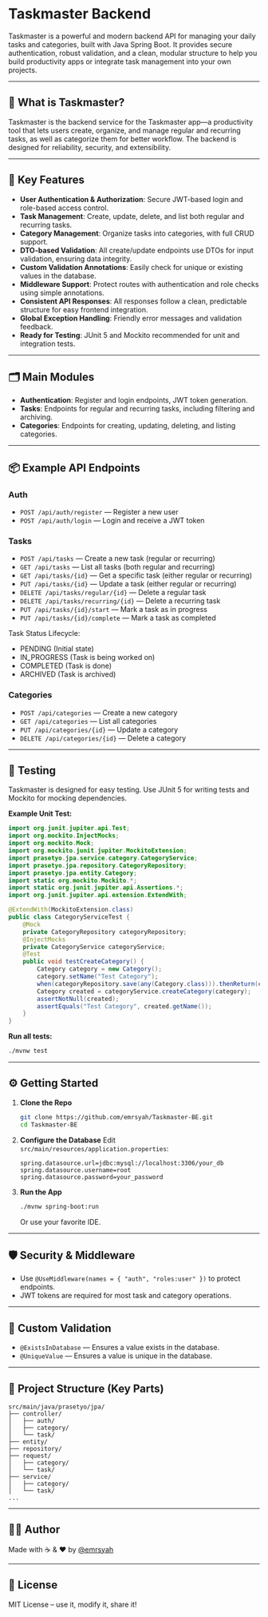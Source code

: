 # Taskmaster Backend

Taskmaster is a powerful and modern backend API for managing your daily tasks and categories, built with Java Spring Boot. It provides secure authentication, robust validation, and a clean, modular structure to help you build productivity apps or integrate task management into your own projects.

---

## 📖 What is Taskmaster?
Taskmaster is the backend service for the Taskmaster app—a productivity tool that lets users create, organize, and manage regular and recurring tasks, as well as categorize them for better workflow. The backend is designed for reliability, security, and extensibility.

---

## 🚩 Key Features
- **User Authentication & Authorization**: Secure JWT-based login and role-based access control.
- **Task Management**: Create, update, delete, and list both regular and recurring tasks.
- **Category Management**: Organize tasks into categories, with full CRUD support.
- **DTO-based Validation**: All create/update endpoints use DTOs for input validation, ensuring data integrity.
- **Custom Validation Annotations**: Easily check for unique or existing values in the database.
- **Middleware Support**: Protect routes with authentication and role checks using simple annotations.
- **Consistent API Responses**: All responses follow a clean, predictable structure for easy frontend integration.
- **Global Exception Handling**: Friendly error messages and validation feedback.
- **Ready for Testing**: JUnit 5 and Mockito recommended for unit and integration tests.

---

## 🗂️ Main Modules
- **Authentication**: Register and login endpoints, JWT token generation.
- **Tasks**: Endpoints for regular and recurring tasks, including filtering and archiving.
- **Categories**: Endpoints for creating, updating, deleting, and listing categories.

---

## 📦 Example API Endpoints

### Auth
- `POST /api/auth/register` — Register a new user
- `POST /api/auth/login` — Login and receive a JWT token

### Tasks
- `POST /api/tasks` — Create a new task (regular or recurring)
- `GET /api/tasks` — List all tasks (both regular and recurring)
- `GET /api/tasks/{id}` — Get a specific task (either regular or recurring)
- `PUT /api/tasks/{id}` — Update a task (either regular or recurring)
- `DELETE /api/tasks/regular/{id}` — Delete a regular task
- `DELETE /api/tasks/recurring/{id}` — Delete a recurring task
- `PUT /api/tasks/{id}/start` — Mark a task as in progress
- `PUT /api/tasks/{id}/complete` — Mark a task as completed

Task Status Lifecycle:
- PENDING (Initial state)
- IN_PROGRESS (Task is being worked on)
- COMPLETED (Task is done)
- ARCHIVED (Task is archived)

### Categories
- `POST /api/categories` — Create a new category
- `GET /api/categories` — List all categories
- `PUT /api/categories/{id}` — Update a category
- `DELETE /api/categories/{id}` — Delete a category

---

## 🧪 Testing

Taskmaster is designed for easy testing. Use JUnit 5 for writing tests and Mockito for mocking dependencies.

**Example Unit Test:**
```java
import org.junit.jupiter.api.Test;
import org.mockito.InjectMocks;
import org.mockito.Mock;
import org.mockito.junit.jupiter.MockitoExtension;
import prasetyo.jpa.service.category.CategoryService;
import prasetyo.jpa.repository.CategoryRepository;
import prasetyo.jpa.entity.Category;
import static org.mockito.Mockito.*;
import static org.junit.jupiter.api.Assertions.*;
import org.junit.jupiter.api.extension.ExtendWith;

@ExtendWith(MockitoExtension.class)
public class CategoryServiceTest {
    @Mock
    private CategoryRepository categoryRepository;
    @InjectMocks
    private CategoryService categoryService;
    @Test
    public void testCreateCategory() {
        Category category = new Category();
        category.setName("Test Category");
        when(categoryRepository.save(any(Category.class))).thenReturn(category);
        Category created = categoryService.createCategory(category);
        assertNotNull(created);
        assertEquals("Test Category", created.getName());
    }
}
```

**Run all tests:**
```bash
./mvnw test
```

---

## ⚙️ Getting Started

1. **Clone the Repo**
   ```bash
   git clone https://github.com/emrsyah/Taskmaster-BE.git
   cd Taskmaster-BE
   ```
2. **Configure the Database**
   Edit `src/main/resources/application.properties`:
   ```properties
   spring.datasource.url=jdbc:mysql://localhost:3306/your_db
   spring.datasource.username=root
   spring.datasource.password=your_password
   ```
3. **Run the App**
   ```bash
   ./mvnw spring-boot:run
   ```
   Or use your favorite IDE.

---

## 🛡️ Security & Middleware
- Use `@UseMiddleware(names = { "auth", "roles:user" })` to protect endpoints.
- JWT tokens are required for most task and category operations.

---

## 🧠 Custom Validation
- `@ExistsInDatabase` — Ensures a value exists in the database.
- `@UniqueValue` — Ensures a value is unique in the database.

---

## 📁 Project Structure (Key Parts)
```
src/main/java/prasetyo/jpa/
├── controller/
│   ├── auth/
│   ├── category/
│   └── task/
├── entity/
├── repository/
├── request/
│   ├── category/
│   └── task/
├── service/
│   ├── category/
│   └── task/
...
```

---

## 👨‍💻 Author

Made with ☕ & ❤️ by [@emrsyah](https://github.com/emrsyah)

---

## 📄 License

MIT License – use it, modify it, share it!
